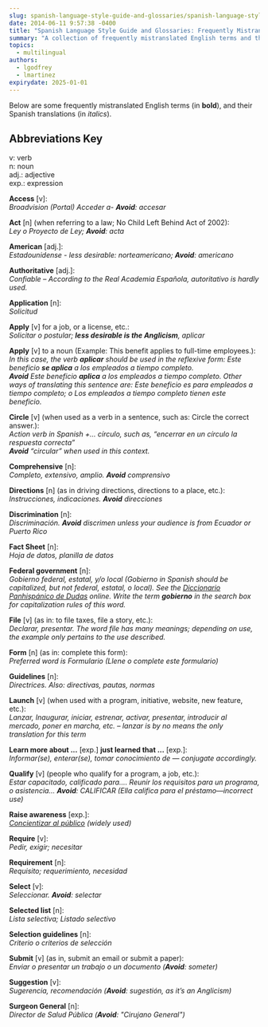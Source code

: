 ```yaml
---
slug: spanish-language-style-guide-and-glossaries/spanish-language-style-guide-glossaries-frequently-mistranslated-english-terms
date: 2014-06-11 9:57:38 -0400
title: "Spanish Language Style Guide and Glossaries: Frequently Mistranslated English Terms"
summary: "A collection of frequently mistranslated English terms and their equivalent in Spanish."
topics:
  - multilingual
authors:
  - lgodfrey
  - lmartinez
expirydate: 2025-01-01
---
```


Below are some frequently mistranslated English terms (in **bold**), and their Spanish translations (in _italics_).

## Abbreviations Key

v: verb<br />
n: noun<br />
adj.: adjective<br />
exp.: expression

**Access** &#91;v&#93;:<br />
_Broadvision (Portal) Acceder a- **Avoid**: accesar_

**Act** &#91;n&#93; (when referring to a law; No Child Left Behind Act of 2002):<br />
_Ley o Proyecto de Ley; **Avoid**: acta_

**American** &#91;adj.&#93;:<br />
_Estadounidense - less desirable: norteamericano; **Avoid**: americano_

**Authoritative** &#91;adj.&#93;:<br />
_Confiable – According to the Real Academia Española, autoritativo is hardly used._

**Application** &#91;n&#93;:<br />
_Solicitud_

**Apply** &#91;v&#93; for a job, or a license, etc.:<br />
_Solicitar o postular; **less desirable is the Anglicism**, aplicar_

**Apply** &#91;v&#93; to a noun (Example: This benefit applies to full-time employees.):<br />
_In this case, the verb **aplicar** should be used in the reflexive form: Este beneficio **se aplica** a los empleados a tiempo completo. <br />**Avoid** Este beneficio **aplica** a los empleados a tiempo completo. Other ways of translating this sentence are: Este beneficio es para empleados a tiempo completo; o Los empleados a tiempo completo tienen este beneficio._

**Circle** &#91;v&#93; (when used as a verb in a sentence, such as: Circle the correct answer.):<br />
_Action verb in Spanish +… círculo, such as, “encerrar en un círculo la respuesta correcta” <br />**Avoid** “circular” when used in this context._

**Comprehensive** &#91;n&#93;:<br />
_Completo, extensivo, amplio. **Avoid** comprensivo_

**Directions** &#91;n&#93; (as in driving directions, directions to a place, etc.):<br />
_Instrucciones, indicaciones. **Avoid** direcciones_

**Discrimination** &#91;n&#93;:<br />
_Discriminación. **Avoid** discrimen unless your audience is from Ecuador or Puerto Rico_

**Fact Sheet** &#91;n&#93;:<br />
_Hoja de datos, planilla de datos_

**Federal government** &#91;n&#93;:<br />
_Gobierno federal, estatal, y/o local (Gobierno in Spanish should be capitalized, but not federal, estatal, o local). See the [Diccionario Panhispánico de Dudas][62cd705e] online. Write the term **gobierno** in the search box for capitalization rules of this word._

[62cd705e]: http://www.rae.es/recursos/diccionarios/dpd "Pan-Hispanic Dictionary of Doubts"

**File** &#91;v&#93; (as in: to file taxes, file a story, etc.):<br />
_Declarar, presentar. The word file has many meanings; depending on use, the example only pertains to the use described._

**Form** &#91;n&#93; (as in: complete this form):<br />
_Preferred word is Formulario (Llene o complete este formulario)_

**Guidelines** &#91;n&#93;:<br />
_Directrices. Also: directivas, pautas, normas_

**Launch** &#91;v&#93; (when used with a program, initiative, website, new feature, etc.):<br />
_Lanzar, Inaugurar, iniciar, estrenar, activar, presentar, introducir al mercado, poner en marcha, etc. – lanzar is by no means the only translation for this term_

**Learn more about ...** &#91;exp.&#93; **just learned that ...** &#91;exp.&#93;:<br />
_Informar(se), enterar(se), tomar conocimiento de — conjugate accordingly._

**Qualify** &#91;v&#93; (people who qualify for a program, a job, etc.):<br />
_Estar capacitado, calificado para…. Reunir los requisitos para un programa, o asistencia… **Avoid**: CALIFICAR (Ella califica para el préstamo—incorrect use)_

**Raise awareness** &#91;exp.&#93;:<br />
_[Concientizar al público][534a96e9] (widely used)_

[534a96e9]: https://www.google.com/search?num=100&hl=en&lr=&ie=UTF-8&q=concientizar+del+cancer "Google search results"

**Require** &#91;v&#93;:<br />
_Pedir, exigir; necesitar_

**Requirement** &#91;n&#93;:<br />
_Requisito; requerimiento, necesidad_

**Select** &#91;v&#93;:<br />
_Seleccionar. **Avoid**: selectar_

**Selected list** &#91;n&#93;:<br />
_Lista selectiva; Listado selectivo_

**Selection guidelines** &#91;n&#93;:<br />
_Criterio o criterios de selección_

**Submit** &#91;v&#93; (as in, submit an email or submit a paper):<br />
_Enviar o presentar un trabajo o un documento (**Avoid**: someter)_

**Suggestion** &#91;v&#93;:<br />
_Sugerencia, recomendación (**Avoid**: sugestión, as it’s an Anglicism)_

**Surgeon General** &#91;n&#93;:<br />
_Director de Salud Pública (**Avoid**: "Cirujano General")_
